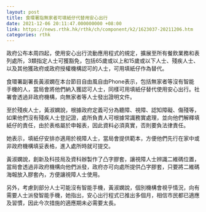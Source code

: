 ```yaml
---
layout: post
title: 食環署指無家者可填紙仔代替用安心出行
date: 2021-12-06 20:11:47.000000000 +08:00
link: https://news.rthk.hk/rthk/ch/component/k2/1623037-20211206.htm
categories: rthk
---
```


政府公布本周四起，使用安心出行流動應用程式的規定，擴展至所有餐飲業務和表列處所，3類指定人士可獲豁免，包括65歲或以上和15歲或以下人士、殘疾人士、以及其他獲政府或政府授權機構認可的人士，可用填紙仔作為替代。

食環署副署長黃淑嫻在本台節目自由風自由Phone表示，包括無家者等沒有智能手機的人，當局會將他們納入獲認可人士，同樣可用填紙仔替代使用安心出行。社署會透過非政府機構，向無家者等人士發出證明文件。

至於殘疾人士，黃淑嫻說，根據政府定義可分為聽障、視障、認知障礙、傷殘等，如果他們沒有殘疾人士登記證，處所負責人可根據常識務實處理，並向他們解釋填紙仔的責任，由於表格屬於申報表，因此資料必須真實，否則要負法律責任。

她表示，填紙仔安排亦適用於視障人士，當局會提供範本，方便他們先行在家中或非政府機構填妥表格，進入處所時就可提交。

黃淑嫻說，創新及科技局及資科辦製作了凸字膠套，讓視障人士辨識二維碼位置，當局會透過非政府機構向他們派發，政府亦可向處所提供凸字膠套，只要將二維碼海報放入膠套內，方便讓視障人士使用。

另外，考慮到部分人士可能沒有智能手機，黃淑嫻說，個別機構會視乎情況，向有需要人士派發智能手機，她指出，安心出行程式已推出多個月，相信市民都已適應及習慣，因此今次措施的適應期未必需要太長。
